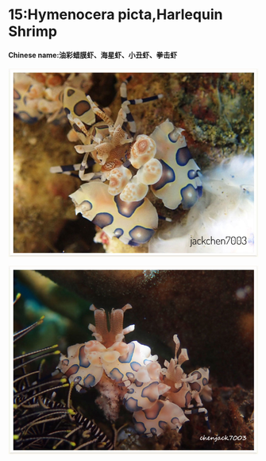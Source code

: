 # 15:Hymenocera picta,Harlequin Shrimp

#### Chinese name:油彩蜡膜虾、海星虾、小丑虾、拳击虾

![](../../.gitbook/assets/harlequin-shrimp.jpg)

![](../../.gitbook/assets/harlequin-shrimp2.jpg)

